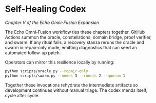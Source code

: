 # Self-Healing Codex

*Chapter V of the Echo Omni-Fusion Expansion*

The Echo Omni-Fusion workflow ties these chapters together. GitHub Actions
summon the oracle, constellations, domain bridge, proof verifier, and swarm. If
any ritual fails, a recovery stanza reruns the oracle and swarm in repair-only
mode, emitting diagnostics that can seed an automated follow-up patch.

Operators can mirror this resilience locally by running:

```bash
python scripts/oracle.py --repair-only
python scripts/swarm.py --nodes 3 --rounds 2 --quorum 1
```

Together these invocations rehydrate the intermediate artifacts so development
continues without manual triage. The codex mends itself, cycle after cycle.
